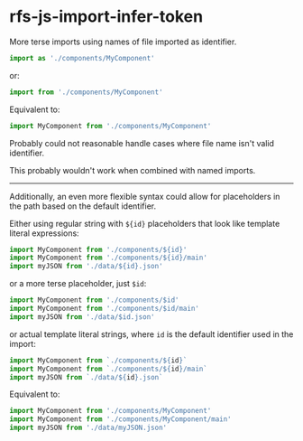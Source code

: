 # rfs-js-import-infer-token

More terse imports using names of file imported as identifier.

```js
import as './components/MyComponent'
```

or:

```js
import from './components/MyComponent'
```

Equivalent to:

```js
import MyComponent from './components/MyComponent'
```

Probably could not reasonable handle cases where file name isn't valid identifier.

This probably wouldn't work when combined with named imports.

---

Additionally, an even more flexible syntax could allow for placeholders in the path based on the default identifier.

Either using regular string with `${id}` placeholders that look like template literal expressions:

```js
import MyComponent from './components/${id}'
import MyComponent from './components/${id}/main'
import myJSON from './data/${id}.json'
```

or a more terse placeholder, just `$id`:

```js
import MyComponent from './components/$id'
import MyComponent from './components/$id/main'
import myJSON from './data/$id.json'
```

or actual template literal strings, where `id` is the default identifier used in the import:

```js
import MyComponent from `./components/${id}`
import MyComponent from `./components/${id}/main`
import myJSON from `./data/${id}.json`
```

Equivalent to:

```js
import MyComponent from './components/MyComponent'
import MyComponent from './components/MyComponent/main'
import myJSON from './data/myJSON.json'
```
